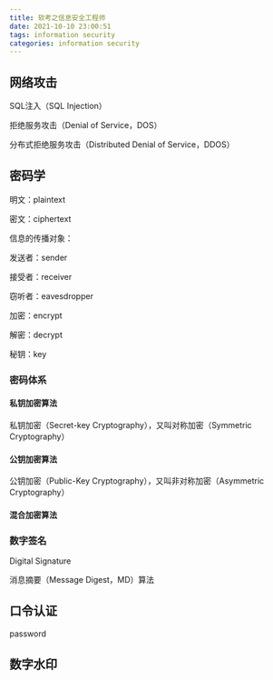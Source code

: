 ```yaml
---
title: 软考之信息安全工程师
date: 2021-10-10 23:00:51
tags: information security
categories: information security
---
```


## 网络攻击

SQL注入（SQL Injection）

拒绝服务攻击（Denial of Service，DOS）

分布式拒绝服务攻击（Distributed Denial of Service，DDOS）

## 密码学

明文：plaintext

密文：ciphertext



信息的传播对象：

发送者：sender

接受者：receiver

窃听者：eavesdropper



加密：encrypt

解密：decrypt

秘钥：key

### 密码体系

#### 私钥加密算法

私钥加密（Secret-key Cryptography），又叫对称加密（Symmetric Cryptography）

#### 公钥加密算法

公钥加密（Public-Key Cryptography），又叫非对称加密（Asymmetric Cryptography）

#### 混合加密算法

### 数字签名

Digital Signature

消息摘要（Message Digest，MD）算法

## 口令认证

password

## 数字水印

